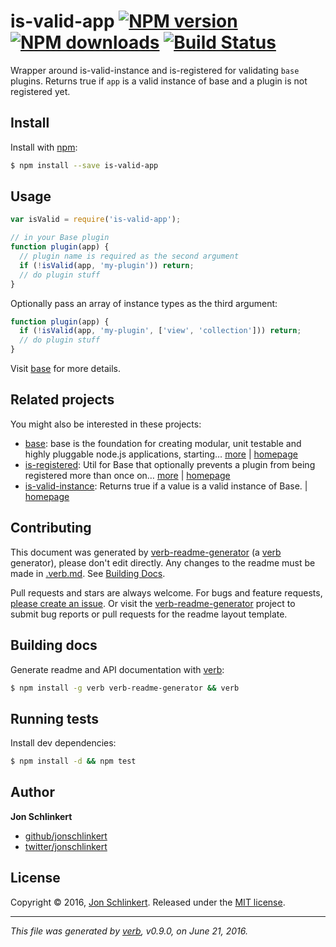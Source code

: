 # is-valid-app [![NPM version](https://img.shields.io/npm/v/is-valid-app.svg?style=flat)](https://www.npmjs.com/package/is-valid-app) [![NPM downloads](https://img.shields.io/npm/dm/is-valid-app.svg?style=flat)](https://npmjs.org/package/is-valid-app) [![Build Status](https://img.shields.io/travis/node-base/is-valid-app.svg?style=flat)](https://travis-ci.org/node-base/is-valid-app)

Wrapper around is-valid-instance and is-registered for validating `base` plugins. Returns true if `app` is a valid instance of base and a plugin is not registered yet.

## Install

Install with [npm](https://www.npmjs.com/):

```sh
$ npm install --save is-valid-app
```

## Usage

```js
var isValid = require('is-valid-app');

// in your Base plugin
function plugin(app) {
  // plugin name is required as the second argument
  if (!isValid(app, 'my-plugin')) return;
  // do plugin stuff
}
```

Optionally pass an array of instance types as the third argument:

```js
function plugin(app) {
  if (!isValid(app, 'my-plugin', ['view', 'collection'])) return;
  // do plugin stuff
}
```

Visit [base](https://github.com/node-base/base) for more details.

## Related projects

You might also be interested in these projects:

* [base](https://www.npmjs.com/package/base): base is the foundation for creating modular, unit testable and highly pluggable node.js applications, starting… [more](https://github.com/node-base/base) | [homepage](https://github.com/node-base/base "base is the foundation for creating modular, unit testable and highly pluggable node.js applications, starting with a handful of common methods, like `set`, `get`, `del` and `use`.")
* [is-registered](https://www.npmjs.com/package/is-registered): Util for Base that optionally prevents a plugin from being registered more than once on… [more](https://github.com/jonschlinkert/is-registered) | [homepage](https://github.com/jonschlinkert/is-registered "Util for Base that optionally prevents a plugin from being registered more than once on an instance")
* [is-valid-instance](https://www.npmjs.com/package/is-valid-instance): Returns true if a value is a valid instance of Base. | [homepage](https://github.com/jonschlinkert/is-valid-instance "Returns true if a value is a valid instance of Base.")

## Contributing

This document was generated by [verb-readme-generator](https://github.com/verbose/verb-readme-generator) (a [verb](https://github.com/verbose/verb) generator), please don't edit directly. Any changes to the readme must be made in [.verb.md](.verb.md). See [Building Docs](#building-docs).

Pull requests and stars are always welcome. For bugs and feature requests, [please create an issue](../../issues/new). Or visit the [verb-readme-generator](https://github.com/verbose/verb-readme-generator) project to submit bug reports or pull requests for the readme layout template.

## Building docs

Generate readme and API documentation with [verb](https://github.com/verbose/verb):

```sh
$ npm install -g verb verb-readme-generator && verb
```

## Running tests

Install dev dependencies:

```sh
$ npm install -d && npm test
```

## Author

**Jon Schlinkert**

* [github/jonschlinkert](https://github.com/jonschlinkert)
* [twitter/jonschlinkert](http://twitter.com/jonschlinkert)

## License

Copyright © 2016, [Jon Schlinkert](https://github.com/jonschlinkert).
Released under the [MIT license](https://github.com/node-base/is-valid-app/blob/master/LICENSE).

***

_This file was generated by [verb](https://github.com/verbose/verb), v0.9.0, on June 21, 2016._